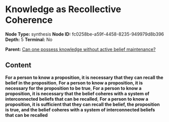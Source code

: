 # Knowledge as Recollective Coherence

**Node Type:** synthesis
**Node ID:** fc0258be-a59f-4458-8235-949979d8b396
**Depth:** 5
**Terminal:** No

**Parent:** [Can one possess knowledge without active belief maintenance?](can-one-possess-knowledge-without-active-belief-maintenance-antithesis-de2a960c-77a1-4522-8138-becf7ee58770.md)

## Content

**For a person to know a proposition, it is necessary that they can recall the belief in the proposition**, **For a person to know a proposition, it is necessary for the proposition to be true**, **For a person to know a proposition, it is necessary that the belief coheres with a system of interconnected beliefs that can be recalled**, **For a person to know a proposition, it is sufficient that they can recall the belief, the proposition is true, and the belief coheres with a system of interconnected beliefs that can be recalled**
